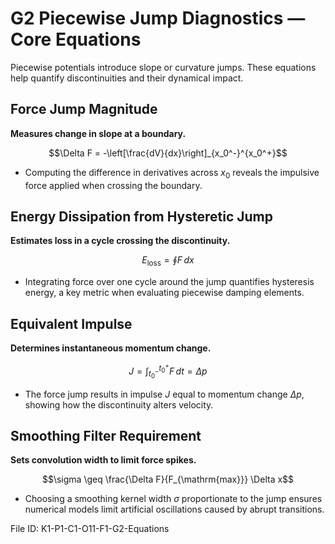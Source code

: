 # G2 Piecewise Jump Diagnostics — Core Equations

Piecewise potentials introduce slope or curvature jumps. These equations help quantify discontinuities and their dynamical impact.

## Force Jump Magnitude
**Measures change in slope at a boundary.**

$$\Delta F = -\left[\frac{dV}{dx}\right]_{x_0^-}^{x_0^+}$$

- Computing the difference in derivatives across $x_0$ reveals the impulsive force applied when crossing the boundary.

## Energy Dissipation from Hysteretic Jump
**Estimates loss in a cycle crossing the discontinuity.**

$$E_{\mathrm{loss}} = \oint F\, dx$$

- Integrating force over one cycle around the jump quantifies hysteresis energy, a key metric when evaluating piecewise damping elements.

## Equivalent Impulse
**Determines instantaneous momentum change.**

$$J = \int_{t_0^-}^{t_0^+} F\, dt = \Delta p$$

- The force jump results in impulse $J$ equal to momentum change $\Delta p$, showing how the discontinuity alters velocity.

## Smoothing Filter Requirement
**Sets convolution width to limit force spikes.**

$$\sigma \geq \frac{\Delta F}{F_{\mathrm{max}}} \Delta x$$

- Choosing a smoothing kernel width $\sigma$ proportionate to the jump ensures numerical models limit artificial oscillations caused by abrupt transitions.

File ID: K1-P1-C1-O11-F1-G2-Equations
